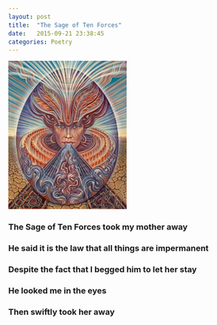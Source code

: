 ```yaml
---
layout: post
title:  "The Sage of Ten Forces"
date:   2015-09-21 23:38:45
categories: Poetry
---
```

![The Sage of Ten Forces](/pimages/The-Sage-of-Ten-Forces-239x300.jpg)

### The Sage of Ten Forces took my mother away

### He said it is the law that all things are impermanent

### Despite the fact that I begged him to let her stay

### He looked me in the eyes

### Then swiftly took her away
